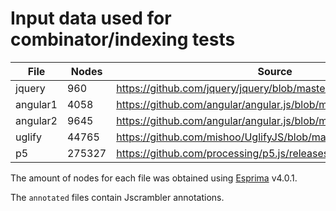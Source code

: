 # Input data used for combinator/indexing tests

| File | Nodes | Source
| --- | --- | --- |
| jquery | 960 | https://github.com/jquery/jquery/blob/master/src/deferred.js |
| angular1 | 4058 | https://github.com/angular/angular.js/blob/master/src/Angular.js |
| angular2 | 9645 | https://github.com/angular/angular.js/blob/master/src/ng/parse.js |
| uglify | 44765 | https://github.com/mishoo/UglifyJS/blob/master/lib/compress.js |
| p5 | 275327 | https://github.com/processing/p5.js/releases/download/1.0.0/p5.js |

The amount of nodes for each file was obtained using [Esprima](https://github.com/jquery/esprima) v4.0.1.

The `annotated` files contain Jscrambler annotations.
